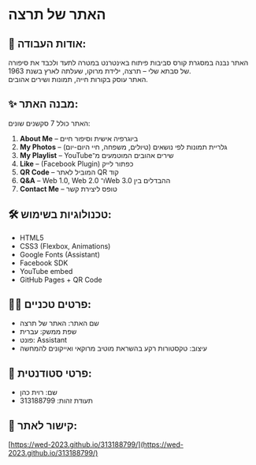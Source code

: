 # האתר של תרצה 

## 📝 אודות העבודה:
האתר נבנה במסגרת קורס סביבות פיתוח באינטרנט במטרה לתעד ולכבד את סיפורה של סבתא שלי – תרצה, ילידת מרוקו, שעלתה לארץ בשנת 1963.  
האתר עוסק בקורות חייה, תמונות ושירים אהובים.

## ✨ מבנה האתר:
האתר כולל 7 סקשנים שונים:
1. **About Me** – ביוגרפיה אישית וסיפור חיים
2. **My Photos** – גלריית תמונות לפי נושאים (טיולים, משפחה, חיי היום-יום)
3. **My Playlist** – YouTubeשירים אהובים המוטמעים מ־
4. **Like** – (Facebook Plugin) כפתור לייק
5. **QR Code** – המוביל לאתר QR קוד
6. **Q&A** – Web 1.0, Web 2.0 ו־Web 3.0 ההבדלים בין
7. **Contact Me** – טופס ליצירת קשר

## 🛠 טכנולוגיות בשימוש:
- HTML5
- CSS3 (Flexbox, Animations)
- Google Fonts (Assistant)
- Facebook SDK
- YouTube embed
- GitHub Pages + QR Code

## 👩‍💻 פרטים טכניים:
- שם האתר: האתר של תרצה
- שפת ממשק: עברית
- פונט: Assistant
- עיצוב: טקסטורות רקע בהשראת מוטיב מרוקאי ואייקונים להמחשה

## 📇 פרטי סטודנטית:
- שם: רוית כהן
- תעודת זהות: 313188799

## 🔗 קישור לאתר:
[https://wed-2023.github.io/313188799/](https://wed-2023.github.io/313188799/)
